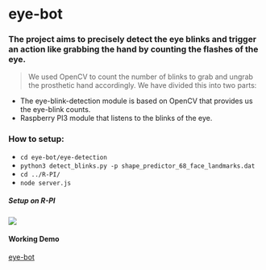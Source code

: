 # eye-bot

### The project aims to precisely detect the eye blinks and trigger an action like grabbing the hand by counting the flashes of the eye.

> We used OpenCV to count the number of blinks to grab and ungrab the prosthetic hand accordingly. We have divided this into two parts: 
- The eye-blink-detection module is based on OpenCV that provides us the eye-blink counts.
- Raspberry PI3 module that listens to the blinks of the eye. 

### How to setup:

- `cd eye-bot/eye-detection`
- `python3 detect_blinks.py -p shape_predictor_68_face_landmarks.dat` 
- `cd ../R-PI/`
- `node server.js`

##### Setup on R-PI

  <img src="http://razzpisampler.oreilly.com/images/rpck_1001.png">

#### Working Demo

<a href="https://www.youtube.com/watch?v=4ytR6dX1izQ"> eye-bot </a>
